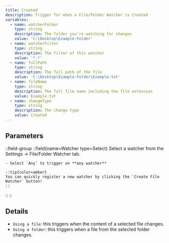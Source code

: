 ```yaml
---
title: Created
description: Trigger for when a File/Folder Watcher is Created
variables:
  - name: watcherFolder
    type: string
    description: The folder you're watching for changes
    value: 'C:\Desktop\Example-Folder'
  - name: watcherFilter
    type: string
    description: The filter of this watcher
    value: '*.*'
  - name: fullPath
    type: string
    description: The full path of the file
    value: 'C:\Desktop\Example-Folder\Example.txt'
  - name: fileName
    type: string
    description: The full file name including the file extension
    value: Example.txt
  - name: changeType
    type: string
    description: The change type
    value: Created
---
```


## Parameters
::field-group
  ::field{name=Watcher type=Select}
    Select a watcher from the Settings -> File/Folder Watcher tab.

    - Select `Any` to trigger on **any watcher**

    ::tip{color=amber}
    You can quickly register a new watcher by clicking the `Create File Watcher` button!
    ::
  ::
::

## Details
- `Using a file`: this triggers when the content of a selected file changes.
- `Using a folder`: this triggers when a file from the selected folder changes.
